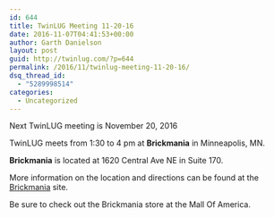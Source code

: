 ```yaml
---
id: 644
title: TwinLUG Meeting 11-20-16
date: 2016-11-07T04:41:53+00:00
author: Garth Danielson
layout: post
guid: http://twinlug.com/?p=644
permalink: /2016/11/twinlug-meeting-11-20-16/
dsq_thread_id:
  - "5289998514"
categories:
  - Uncategorized
---
```

Next TwinLUG meeting is November 20, 2016

TwinLUG meets from 1:30 to 4 pm at **Brickmania** in Minneapolis, MN.

**Brickmania** is located at 1620 Central Ave NE in Suite 170.

More information on the location and directions can be found at the [Brickmania](http://brickmaniatoys.com/directions/) site.

Be sure to check out the Brickmania store at the Mall Of America.